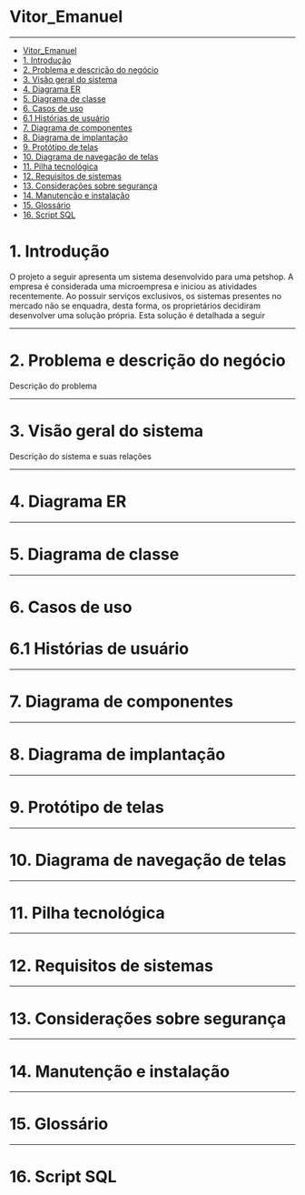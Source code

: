 # Vitor_Emanuel
---

- [Vitor\_Emanuel](#vitor_emanuel)
- [1. Introdução](#1-introdução)
- [2. Problema e descrição do negócio](#2-problema-e-descrição-do-negócio)
- [3. Visão geral do sistema](#3-visão-geral-do-sistema)
- [4. Diagrama ER](#4-diagrama-er)
- [5. Diagrama de classe](#5-diagrama-de-classe)
- [6. Casos de uso](#6-casos-de-uso)
- [6.1 Histórias de usuário](#61-histórias-de-usuário)
- [7. Diagrama de componentes](#7-diagrama-de-componentes)
- [8. Diagrama de implantação](#8-diagrama-de-implantação)
- [9. Protótipo de telas](#9-protótipo-de-telas)
- [10. Diagrama de navegação de telas](#10-diagrama-de-navegação-de-telas)
- [11. Pilha tecnológica](#11-pilha-tecnológica)
- [12. Requisitos de sistemas](#12-requisitos-de-sistemas)
- [13. Considerações sobre segurança](#13-considerações-sobre-segurança)
- [14. Manutenção e instalação](#14-manutenção-e-instalação)
- [15. Glossário](#15-glossário)
- [16. Script SQL](#16-script-sql)


# 1. Introdução

O projeto a seguir apresenta um sistema desenvolvido para uma petshop. A empresa é considerada uma microempresa e iniciou as atividades recentemente. Ao possuir serviços exclusivos, os sistemas presentes no mercado não se enquadra, desta forma, os proprietários decidiram desenvolver uma solução própria. Esta solução é detalhada a seguir

---
# 2. Problema e descrição do negócio
Descrição do problema

---
# 3. Visão geral do sistema
Descrição do sistema e suas relações

---
# 4. Diagrama ER

---
# 5. Diagrama de classe

---
# 6. Casos de uso

# 6.1 Histórias de usuário

---
# 7. Diagrama de componentes

---
# 8. Diagrama de implantação

---
# 9. Protótipo de telas

---
# 10. Diagrama de navegação de telas

---
# 11. Pilha tecnológica

---
# 12. Requisitos de sistemas

---
# 13. Considerações sobre segurança

---
# 14. Manutenção e instalação

---
# 15. Glossário

---
# 16. Script SQL